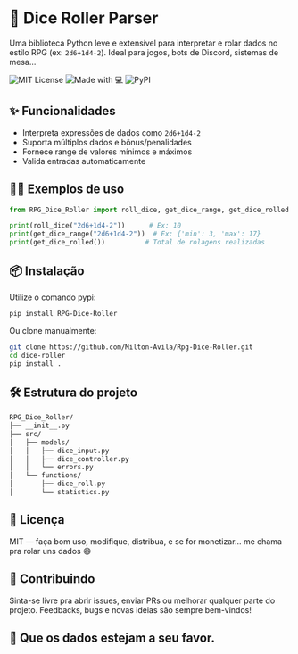 # 🎲 Dice Roller Parser

Uma biblioteca Python leve e extensível para interpretar e rolar dados no estilo RPG (ex: `2d6+1d4-2`). Ideal para jogos, bots de Discord, sistemas de mesa...

![MIT License](https://img.shields.io/badge/license-MIT-green)
![Made with 💻](https://img.shields.io/badge/made%20with-python-blue)
![PyPI](https://img.shields.io/pypi/v/RPG-Dice-Roller)

## ✨ Funcionalidades

- Interpreta expressões de dados como `2d6+1d4-2`
- Suporta múltiplos dados e bônus/penalidades
- Fornece range de valores mínimos e máximos
- Valida entradas automaticamente

## 🧙‍♂️ Exemplos de uso

```python
from RPG_Dice_Roller import roll_dice, get_dice_range, get_dice_rolled

print(roll_dice("2d6+1d4-2"))      # Ex: 10
print(get_dice_range("2d6+1d4-2"))  # Ex: {'min': 3, 'max': 17}
print(get_dice_rolled())          # Total de rolagens realizadas
```

## 📦 Instalação
Utilize o comando pypi:

```bash
pip install RPG-Dice-Roller
```

Ou clone manualmente:

```bash
git clone https://github.com/Milton-Avila/Rpg-Dice-Roller.git
cd dice-roller
pip install .
```

## 🛠 Estrutura do projeto

```bash
RPG_Dice_Roller/
├── __init__.py
├── src/
│   ├── models/
│   │   ├── dice_input.py
│   │   ├── dice_controller.py
│   │   └── errors.py
│   └── functions/
│       ├── dice_roll.py
│       └── statistics.py
```

## 📜 Licença

MIT — faça bom uso, modifique, distribua, e se for monetizar... me chama pra rolar uns dados 😄

## 💌 Contribuindo

Sinta-se livre pra abrir issues, enviar PRs ou melhorar qualquer parte do projeto. Feedbacks, bugs e novas ideias são sempre bem-vindos!

## 🎲 Que os dados estejam a seu favor.